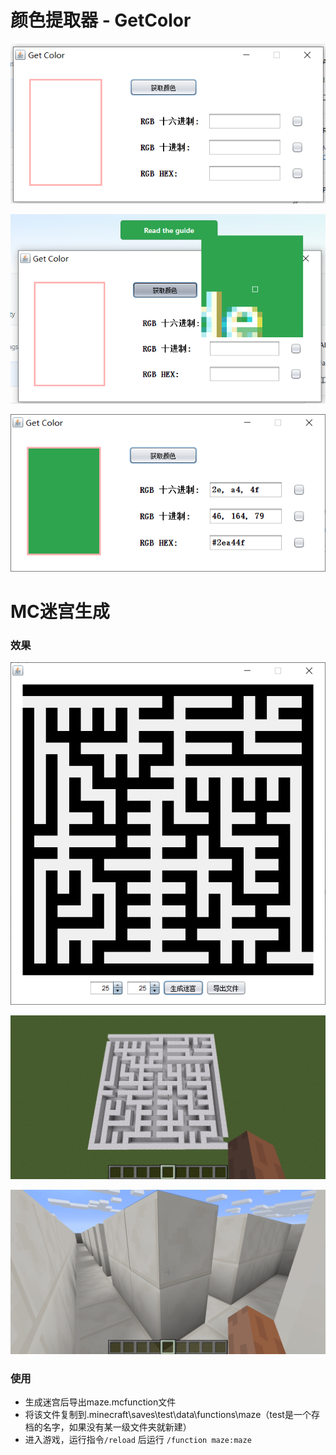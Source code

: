 # 颜色提取器 - GetColor
![app0](images/app0.png)

![app1](images/app1.png)

![app2](images/app2.png)

# MC迷宫生成

### 效果

![MCMaze](images/MCMaze.png)

![image-20200802203400173](images/MCMaze1.png)

![MCMaze2](images/MCMaze2.png)

### 使用

- 生成迷宫后导出maze.mcfunction文件
- 将该文件复制到.minecraft\saves\test\data\functions\maze（test是一个存档的名字，如果没有某一级文件夹就新建）
- 进入游戏，运行指令`/reload`  后运行 `/function maze:maze`

